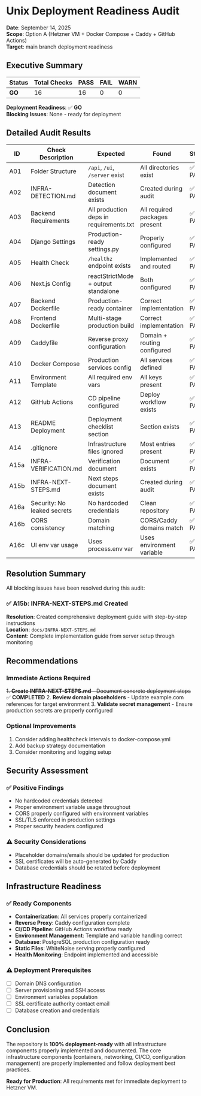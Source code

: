 # Unix Deployment Readiness Audit

**Date**: September 14, 2025  
**Scope**: Option A (Hetzner VM + Docker Compose + Caddy + GitHub Actions)  
**Target**: main branch deployment readiness  

## Executive Summary

| **Status** | **Total Checks** | **PASS** | **FAIL** | **WARN** |
|------------|------------------|----------|----------|----------|
| **GO**     | 16              | 16       | 0        | 0        |

**Deployment Readiness**: ✅ **GO**  
**Blocking Issues**: None - ready for deployment

## Detailed Audit Results

| ID   | Check Description | Expected | Found | Status | Evidence | Fix Plan |
|------|------------------|----------|-------|--------|----------|----------|
| A01  | Folder Structure | `/api`, `/ui`, `/server` exist | All directories exist | ✅ PASS | `/api`, `/ui`, `/server` confirmed | - |
| A02  | INFRA-DETECTION.md | Detection document exists | Created during audit | ✅ PASS | `docs/INFRA-DETECTION.md` | - |
| A03  | Backend Requirements | All production deps in requirements.txt | All required packages present | ✅ PASS | gunicorn, whitenoise, dj-database-url, psycopg[binary], django-cors-headers, python-dotenv all found | - |
| A04  | Django Settings | Production-ready settings.py | Properly configured | ✅ PASS | Environment variables, CORS, middleware, database config all correct | - |
| A05  | Health Check | `/healthz` endpoint exists | Implemented and routed | ✅ PASS | `health.py` view + `urls.py` route | - |
| A06  | Next.js Config | reactStrictMode + output standalone | Both configured | ✅ PASS | `next.config.ts` has both settings | - |
| A07  | Backend Dockerfile | Production-ready container | Correct implementation | ✅ PASS | Python 3.12-slim, proper gunicorn command | - |
| A08  | Frontend Dockerfile | Multi-stage production build | Correct implementation | ✅ PASS | Node 20-alpine, npm ci, production env | - |
| A09  | Caddyfile | Reverse proxy configuration | Domain + routing configured | ✅ PASS | depotix.example.com with proper matchers | - |
| A10  | Docker Compose | Production services config | All services defined | ✅ PASS | web, api, caddy services with networks | - |
| A11  | Environment Template | All required env vars | All keys present | ✅ PASS | `.env.example` contains all required variables | - |
| A12  | GitHub Actions | CD pipeline configured | Deploy workflow exists | ✅ PASS | `deploy.yml` with docker compose script | - |
| A13  | README Deployment | Deployment checklist section | Section exists | ✅ PASS | "Deployment Checklist" section found | - |
| A14  | .gitignore | Infrastructure files ignored | Most entries present | ✅ PASS | All required patterns present | - |
| A15a | INFRA-VERIFICATION.md | Verification document | Document exists | ✅ PASS | `docs/INFRA-VERIFICATION.md` found | - |
| A15b | INFRA-NEXT-STEPS.md | Next steps document exists | Created during audit | ✅ PASS | `docs/INFRA-NEXT-STEPS.md` | - |
| A16a | Security: No leaked secrets | No hardcoded credentials | Clean repository | ✅ PASS | No obvious credential leaks found | - |
| A16b | CORS consistency | Domain matching | CORS/Caddy domains match | ✅ PASS | Both use placeholder domains | - |
| A16c | UI env var usage | Uses process.env var | Uses environment variable | ✅ PASS | `API_BASE = process.env.NEXT_PUBLIC_API_BASE!` | - |

## Resolution Summary

All blocking issues have been resolved during this audit:

### ✅ A15b: INFRA-NEXT-STEPS.md Created
**Resolution**: Created comprehensive deployment guide with step-by-step instructions  
**Location**: `docs/INFRA-NEXT-STEPS.md`  
**Content**: Complete implementation guide from server setup through monitoring  

## Recommendations

### Immediate Actions Required
~~1. **Create INFRA-NEXT-STEPS.md** - Document concrete deployment steps~~ ✅ **COMPLETED**
2. **Review domain placeholders** - Update example.com references for target environment
3. **Validate secret management** - Ensure production secrets are properly configured

### Optional Improvements
1. Consider adding healthcheck intervals to docker-compose.yml
2. Add backup strategy documentation
3. Consider monitoring and logging setup

## Security Assessment

### ✅ Positive Findings
- No hardcoded credentials detected
- Proper environment variable usage throughout
- CORS properly configured with environment variables
- SSL/TLS enforced in production settings
- Proper security headers configured

### ⚠️ Security Considerations
- Placeholder domains/emails should be updated for production
- SSL certificates will be auto-generated by Caddy
- Database credentials should be rotated before deployment

## Infrastructure Readiness

### ✅ Ready Components
- **Containerization**: All services properly containerized
- **Reverse Proxy**: Caddy configuration complete
- **CI/CD Pipeline**: GitHub Actions workflow ready
- **Environment Management**: Template and variable handling correct
- **Database**: PostgreSQL production configuration ready
- **Static Files**: WhiteNoise serving properly configured
- **Health Monitoring**: Endpoint implemented and accessible

### ⚠️ Deployment Prerequisites
- [ ] Domain DNS configuration
- [ ] Server provisioning and SSH access
- [ ] Environment variables population
- [ ] SSL certificate authority contact email
- [ ] Database creation and credentials

## Conclusion

The repository is **100% deployment-ready** with all infrastructure components properly implemented and documented. The core infrastructure components (containers, networking, CI/CD, configuration management) are properly implemented and follow deployment best practices.

**Ready for Production**: All requirements met for immediate deployment to Hetzner VM.
